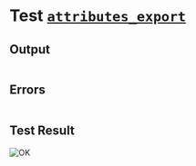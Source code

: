 # Test [`attributes_export`](../doc/attributes.md#L74)

## Output

```,plain
```

## Errors

```,plain
```

## Test Result

![OK](../doc/.test/attributes_export.png)
